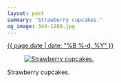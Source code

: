 ```yaml
---
layout: post
summary: 'Strawberry cupcakes.'
og_image: 344-1280.jpg
---
```


<div class="post">
 <time>
  <a href="/344">
   {{ page.date | date: "%B %-d, %Y" }}
  </a>
 </time>
 <a href="/344">
  <figure data-taken="7/15/2014">
   <img alt="Strawberry cupcakes." sizes="(min-width: 700px) 50vw, calc(100vw - 2rem)" src="{{ site.assets_url }}/344-640.jpg" srcset="{{ site.assets_url }}/344-1280.jpg 1280w, {{ site.assets_url }}/344-960.jpg 960w, {{ site.assets_url }}/344-640.jpg 640w, {{ site.assets_url }}/344-320.jpg 320w"/>
  </figure>
 </a>
 <span>
  Strawberry cupcakes.
 </span>
</div>
